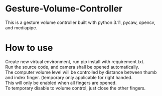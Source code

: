 # Gesture-Volume-Controller
This is a gesture volume controller built with python 3.11, pycaw, opencv, and mediapipe.

# How to use
Create new virtual environment, run pip install with requirement.txt. <br>
Run the source code, and camera shall be opened automatically. <br>
The computer volume level will be controlled by distance between thumb and index finger. (temporary only applicable for right handed. <br>
This will only be enabled when all fingers are opened. <br>
To temporary disable to volume control, just close the other fingers.
